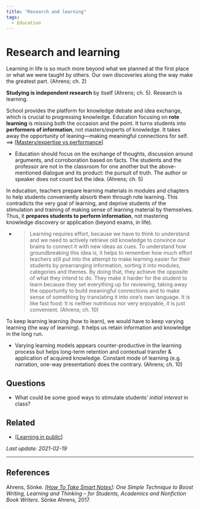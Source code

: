 ```yaml
---
title: "Research and learning"
tags:
  - Education
---
```

# Research and learning

Learning in life is so much more beyond what we planned at the first place or what we were taught by others. Our own discoveries along the way make the greatest part. (Ahrens; ch. 2)

**Studying is independent research** by itself (Ahrens; ch. 5). Research is learning.

School provides the platform for knowledge debate and idea exchange, which is crucial to progressing knowledge. Education focusing on **rote learning** is missing both the occasion and the point. It turns students into **performers of information**, not masters/experts of knowledge. It takes away the opportunity of leaning—making meaningful connections for self.
==> [[Mastery/expertise vs performance]]

- Education should focus on the exchange of thoughts, discussion around arguments, and corroboration based on facts. The students and the professor are not in the classroom for one another but the above-mentioned dialogue and its product: the pursuit of truth. The author or speaker does not count but the idea. (Ahrens; ch. 5)

In education, teachers prepare learning materials in modules and chapters to help students conveniently absorb them through rote learning. This contradicts the very goal of learning, and deprive students of the stimulation and training of making sense of learning material by themselves. Thus, it **prepares students to perform information**, not mastering knowledge discovery or application (beyond exams, in life).
- > Learning requires effort, because we have to think to understand and we need to actively retrieve old knowledge to convince our brains to connect it with new ideas as cues. To understand how groundbreaking this idea is, it helps to remember how much effort teachers still put into the attempt to make learning easier for their students by prearranging information, sorting it into modules, categories and themes. By doing that, they achieve the opposite of what they intend to do. They make it harder for the student to learn because they set everything up for reviewing, taking away the opportunity to build meaningful connections and to make sense of something by translating it into one’s own language. It is like fast food: It is neither nutritious nor very enjoyable, it is just convenient. (Ahrens; ch. 10)

To keep learning learning (how to learn), we would have to keep varying learning (the way of learning). It helps us retain information and knowledge in the long run.
- Varying learning models appears counter-productive in the learning process but helps long-term retention and contextual transfer & application of acquired knowledge. Constant mode of learning (e.g. narration, one-way presentation) does the contrary. (Ahrens; ch. 10)

## Questions

- What could be some good ways to stimulate students’ *initial interest* in class?

## Related

- [[Learning in public]]

*Last update: 2021-02-19*

---

## References

Ahrens, Sönke. _[[How To Take Smart Notes]]: One Simple Technique to Boost Writing, Learning and Thinking – for Students, Academics and Nonfiction Book Writers_. Sönke Ahrens, 2017.

[//begin]: # "Autogenerated link references for markdown compatibility"
[Mastery/expertise vs performance]: Mastery-expertise-vs-performance "Mastery/expertise vs performance"
[Learning in public]: Learning-in-public "Learning in public"
[How To Take Smart Notes]: How-To-Take-Smart-Notes "How To Take Smart Notes"
[//end]: # "Autogenerated link references"